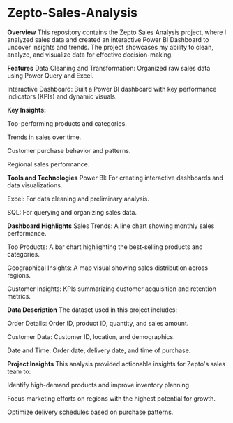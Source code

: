 # Zepto-Sales-Analysis
**Overview**
This repository contains the Zepto Sales Analysis project, where I analyzed sales data and created an interactive Power BI Dashboard to uncover insights and trends. The project showcases my ability to clean, analyze, and visualize data for effective decision-making.

**Features**
Data Cleaning and Transformation: Organized raw sales data using Power Query and Excel.

Interactive Dashboard: Built a Power BI dashboard with key performance indicators (KPIs) and dynamic visuals.

**Key Insights:**

Top-performing products and categories.

Trends in sales over time.

Customer purchase behavior and patterns.

Regional sales performance.

**Tools and Technologies**
Power BI: For creating interactive dashboards and data visualizations.

Excel: For data cleaning and preliminary analysis.

SQL: For querying and organizing sales data.

**Dashboard Highlights**
Sales Trends: A line chart showing monthly sales performance.

Top Products: A bar chart highlighting the best-selling products and categories.

Geographical Insights: A map visual showing sales distribution across regions.

Customer Insights: KPIs summarizing customer acquisition and retention metrics.

**Data Description**
The dataset used in this project includes:

Order Details: Order ID, product ID, quantity, and sales amount.

Customer Data: Customer ID, location, and demographics.

Date and Time: Order date, delivery date, and time of purchase.

**Project Insights**
This analysis provided actionable insights for Zepto's sales team to:

Identify high-demand products and improve inventory planning.

Focus marketing efforts on regions with the highest potential for growth.

Optimize delivery schedules based on purchase patterns.
